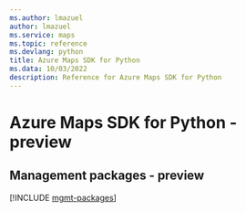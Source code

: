 ```yaml
---
ms.author: lmazuel
author: lmazuel
ms.service: maps
ms.topic: reference
ms.devlang: python
title: Azure Maps SDK for Python
ms.data: 10/03/2022
description: Reference for Azure Maps SDK for Python
---
```

# Azure Maps SDK for Python - preview

## Management packages - preview
[!INCLUDE [mgmt-packages](maps-mgmt-index.md)]

